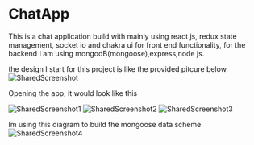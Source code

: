 # ChatApp

This is a chat application build with mainly using react js, redux state management, socket io and chakra ui for front end functionality, for the backend
I am using mongodB(mongoose),express,node js.

the design I start for this project is like the provided pitcure below.
![SharedScreenshot](https://github.com/Pcocyo/ChatApp/assets/97817589/28145f54-3fd0-4959-93ef-310a19247683)

Opening the app, it would look like this


![SharedScreenshot1](https://github.com/Pcocyo/ChatApp/assets/97817589/f5d6e047-47f3-43f1-9694-4e12147eed80)
![SharedScreenshot2](https://github.com/Pcocyo/ChatApp/assets/97817589/5418265f-0e84-4d79-aa39-a5587310426c)
![SharedScreenshot3](https://github.com/Pcocyo/ChatApp/assets/97817589/5eef3918-8892-4140-bf5f-871a9e42f58a)


Im using this diagram to build the mongoose data scheme
![SharedScreenshot4](https://github.com/Pcocyo/ChatApp/assets/97817589/d7035746-6449-4e57-a33f-36c1f457127a)


